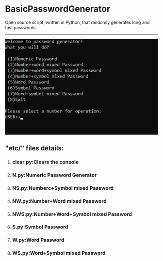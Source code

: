 # BasicPasswordGenerator
Open source script, written in Python, that randomly generates long and fast passwords.
<hr>
<img src="picture(s)/app.png">

<H2>"etc/" files details:</H2>
<ol>
  <li><H3>clear.py:Clears the console</H3></li>
  <li><H3>N.py:Numeric Password Generator</H3></li>
  <li><H3>NS.py:Numberc+Symbol mixed Password</H3></li>
  <li><H3>NW.py:Number+Word mixed Password</H3></li>
  <li><H3>NWS.py:Number+Word+Symbol mixed Password</H3></li>
  <li><H3>S.py:Symbol Password</H3></li>
  <li><H3>W.py:Word Password</H3></li>
  <li><H3>WS.py:Word+Symbol mixed Password</H3></li>
</ol>
